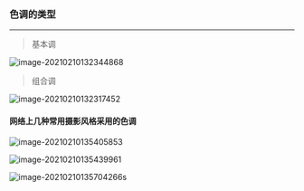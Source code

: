 ### 色调的类型

***

> 基本调

![image-20210210132344868](C:\Users\86150\AppData\Roaming\Typora\typora-user-images\image-20210210132344868.png)



> 组合调

![image-20210210132317452](C:\Users\86150\AppData\Roaming\Typora\typora-user-images\image-20210210132317452.png)



#### 网络上几种常用摄影风格采用的色调

![image-20210210135405853](C:\Users\86150\AppData\Roaming\Typora\typora-user-images\image-20210210135405853.png)

![image-20210210135439961](C:\Users\86150\AppData\Roaming\Typora\typora-user-images\image-20210210135439961.png)

![image-20210210135704266](C:\Users\86150\AppData\Roaming\Typora\typora-user-images\image-20210210135704266.png)s